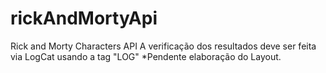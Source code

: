 # rickAndMortyApi
Rick and Morty Characters API
A verificação dos resultados deve ser feita via LogCat usando a tag "LOG"
*Pendente elaboração do Layout.
